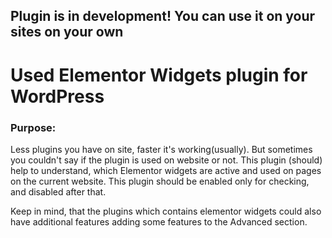 ## Plugin is in development! You can use it on your sites on your own

# Used Elementor Widgets plugin for WordPress

### Purpose:
Less plugins you have on site, faster it's working(usually). But sometimes you couldn't say if the plugin is used on website or not.
This plugin (should) help to understand, which Elementor widgets are active and used on pages on the current website.
This plugin should be enabled only for checking, and disabled after that.


Keep in mind, that the plugins which contains elementor widgets could also have additional features adding some features to the Advanced section.
